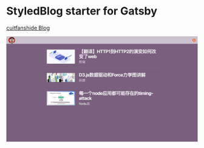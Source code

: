 # StyledBlog starter for Gatsby

[cuitfanshide Blog](http://207.148.126.69:3002)

![](static/screens/demo-screencast.png)
